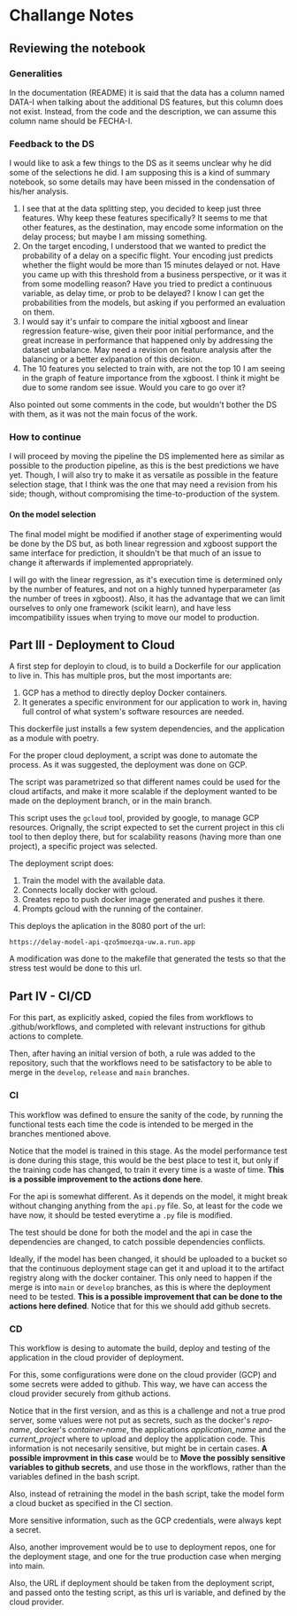 # Challange Notes

## Reviewing the notebook

### Generalities

In the documentation (README) it is said that the data has a column named
DATA-I when talking about the additional DS features, but this column does not
exist. Instead, from the code and the description, we can assume this column
name should be FECHA-I.

### Feedback to the DS

I would like to ask a few things to the DS as it seems unclear why he did some
of the selections he did. I am supposing this is a kind of summary notebook, so
some details may have been missed in the condensation of his/her analysis.

1. I see that at the data splitting step, you decided to keep just three
features. Why keep these features specifically? It seems to me that other
features, as the destination, may encode some information on the delay process;
but maybe I am missing something.
2. On the target encoding, I understood that we wanted to predict the
probability of a delay on a specific flight. Your encoding just predicts whether
the flight would be more than 15 minutes delayed or not. Have you came up with
this threshold from a business perspective, or it was it from some modelling
reason? Have you tried to predict a continuous variable, as delay time, or prob
to be delayed? I know I can get the probabilities from the models, but asking
if you performed an evaluation on them.
3. I would say it's unfair to compare the initial xgboost and linear regression
feature-wise, given their poor initial performance, and the great increase in
performance that happened only by addressing the dataset unbalance. May need a
revision on feature analysis after the balancing or a better exlpanation of
this decision.
4. The 10 features you selected to train with, are not the top 10 I am seeing in
the graph of feature importance from the xgboost. I think it might be due to
some random see issue. Would you care to go over it?

Also pointed out some comments in the code, but wouldn't bother the DS with
them, as it was not the main focus of the work.


### How to continue

I will proceed by moving the pipeline the DS implemented here as similar as
possible to the production pipeline, as this is the best predictions we have
yet. Though, I will also try to make it as versatile as possible in the feature
selection stage, that I think was the one that may need a revision from his
side; though, without compromising the time-to-production of the system.

#### On the model selection
The final model might be modified if another stage of experimenting would be
done by the DS but, as both linear regression and xgboost support the same
interface for prediction, it shouldn't be that much of an issue to change it
afterwards if implemented appropriately.

I will go with the linear regression, as it's execution time is determined only
by the number of features, and not on a highly tunned hyperparameter (as the
number of trees in xgboost). Also, it has the advantage that we can limit
ourselves to only one framework (scikit learn), and have less imcompatibility
issues when trying to move our model to production.

## Part III - Deployment to Cloud

A first step for deployin to cloud, is to build a Dockerfile for our application
to live in. This has multiple pros, but the most importants are:
1. GCP has a method to directly deploy Docker containers.
2. It generates a specific environment for our application to work in, having
full control of what system's software resources are needed.

This dockerfile just installs a few system dependencies, and the application as
a module with poetry.

For the proper cloud deployment, a script was done to automate the process. As
it was suggested, the deployment was done on GCP.

The script was parametrized so that different names could be used for the cloud
artifacts, and make it more scalable if the deployment wanted to be made on the
deployment branch, or in the main branch.

This script uses the `gcloud` tool, provided by google, to manage GCP resources.
Orignally, the script expected to set the current project in this cli tool to
then deploy there, but for scalability reasons (having more than one project),
a specific project was selected.

The deployment script does:
1. Train the model with the available data.
2. Connects locally docker with gcloud.
3. Creates repo to push docker image generated and pushes it there.
4. Prompts gcloud with the running of the container.

This deploys the aplication in the 8080 port of the url:

`https://delay-model-api-qzo5moezqa-uw.a.run.app`

A modification was done to the makefile that generated the tests so that the
stress test would be done to this url.


## Part IV - CI/CD

For this part, as explicitly asked, copied the files from workflows to
.github/workflows, and completed with relevant instructions for github actions
to complete.

Then, after having an initial version of both, a rule was added to the
repository, such that the workflows need to be satisfactory to be able to merge
in the `develop`, `release` and `main` branches.

### CI
This workflow was defined to ensure the sanity of the code, by running the
functional tests each time the code is intended to be merged in the branches
mentioned above.

Notice that the model is trained in this stage. As the model performance test
is done during this stage, this would be the best place to test it, but only if
the training code has changed, to train it every time is a waste of time.
**This is a possible improvement to the actions done here**.

For the api is somewhat different. As it depends on the model, it might break
without changing anything from the `api.py` file. So, at least for the code we
have now, it should be tested everytime a `.py` file is modified.

The test should be done for both the model and the api in case the dependencies
are changed, to catch possible dependencies conflicts.

Ideally, if the model has been changed, it should be uploaded to a bucket so
that the continuous deployment stage can get it and upload it to the artifact
registry along with the docker container. This only need to happen if the merge
is into `main` or `develop` branches, as this is where the deployment need to be
tested.
**This is a possible improvement that can be done to the actions here defined**.
Notice that for this we should add github secrets.

### CD
This workflow is desing to automate the build, deploy and testing of the
application in the cloud provider of deployment.

For this, some configurations were done on the cloud provider (GCP) and some
secrets were added to github. This way, we have can access the cloud provider
securely from github actions.

Notice that in the first version, and as this is a challenge and not a true prod
server, some values were not put as secrets, such as the docker's *repo-name*,
docker's *container-name*, the applications *application_name* and the
*current_project* where to upload and deploy the application code. This
information is not necesarily sensitive, but might be in certain cases.
**A possible improvment in this case** would be to **Move the possibly sensitive
variables to github secrets**, and use those in the workflows, rather than the
variables defined in the bash script.

Also, instead of retraining the model in the bash script, take the model form a
cloud bucket as specified in the CI section.

More sensitive information, such as the GCP credentials, were always kept a
secret.

Also, another improvement would be to use to deployment repos, one for the
deployment stage, and one for the true production case when merging into main.

Also, the URL if deployment should be taken from the deployment script, and
passed onto the testing script, as this url is variable, and defined by the
cloud provider.
